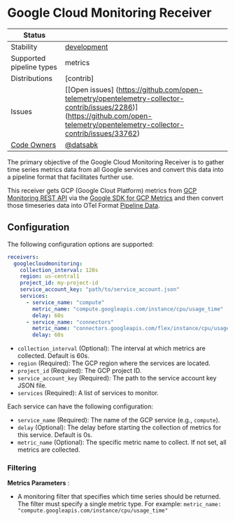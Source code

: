 # Google Cloud Monitoring Receiver

<!-- status autogenerated section -->
| Status                   |               |
| ------------------------ | ------------- |
| Stability                | [development] |
| Supported pipeline types | metrics       |
| Distributions            | [contrib]     |
| Issues                   | [[Open issues] (https://github.com/open-telemetry/opentelemetry-collector-contrib/issues/2286)] (https://github.com/open-telemetry/opentelemetry-collector-contrib/issues/33762)
| [Code Owners](https://github.com/open-telemetry/opentelemetry-collector-contrib/blob/main/CONTRIBUTING.md#becoming-a-code-owner) | [@datsabk]

[development]: https://github.com/open-telemetry/opentelemetry-collector?tab=readme-ov-file#development
[@datsabk]: https://github.com/datsabk
<!-- end autogenerated section -->

The primary objective of the Google Cloud Monitoring Receiver is to gather time series metrics data from all Google services and convert this data into a pipeline format that facilitates further use.

This receiver gets GCP (Google Clout Platform) metrics from [GCP Monitoring REST API] via the [Google SDK for GCP Metrics] and then convert those timeseries data into OTel Format [Pipeline Data].

[GCP Monitoring REST API]: https://cloud.google.com/monitoring/api/ref_v3/rest/v3/projects.timeSeries/list
[Google SDK for GCP Metrics]: https://pkg.go.dev/cloud.google.com/go/monitoring/apiv3
[Pipeline Data]: https://pkg.go.dev/go.opentelemetry.io/collector/pdata

## Configuration
The following configuration options are supported:

```yaml
receivers:
  googlecloudmonitoring:
    collection_interval: 120s
    region: us-central1
    project_id: my-project-id
    service_account_key: "path/to/service_account.json"
    services:
      - service_name: "compute"
        metric_name: "compute.googleapis.com/instance/cpu/usage_time"
        delay: 60s
      - service_name: "connectors"
        metric_name: "connectors.googleapis.com/flex/instance/cpu/usage_time"
        delay: 60s
```

- `collection_interval` (Optional): The interval at which metrics are collected. Default is 60s.
- `region` (Required): The GCP region where the services are located.
- `project_id` (Required): The GCP project ID.
- `service_account_key` (Required): The path to the service account key JSON file.
- `services` (Required): A list of services to monitor.

Each service can have the following configuration:

- `service_name` (Required): The name of the GCP service (e.g., `compute`).
- `delay` (Optional): The delay before starting the collection of metrics for this service. Default is 0s.
- `metric_name` (Optional): The specific metric name to collect. If not set, all metrics are collected.

### Filtering

**Metrics Parameters** :

- A monitoring filter that specifies which time series should be returned. The filter must specify a single metric type. For example: `metric_name: "compute.googleapis.com/instance/cpu/usage_time"`
